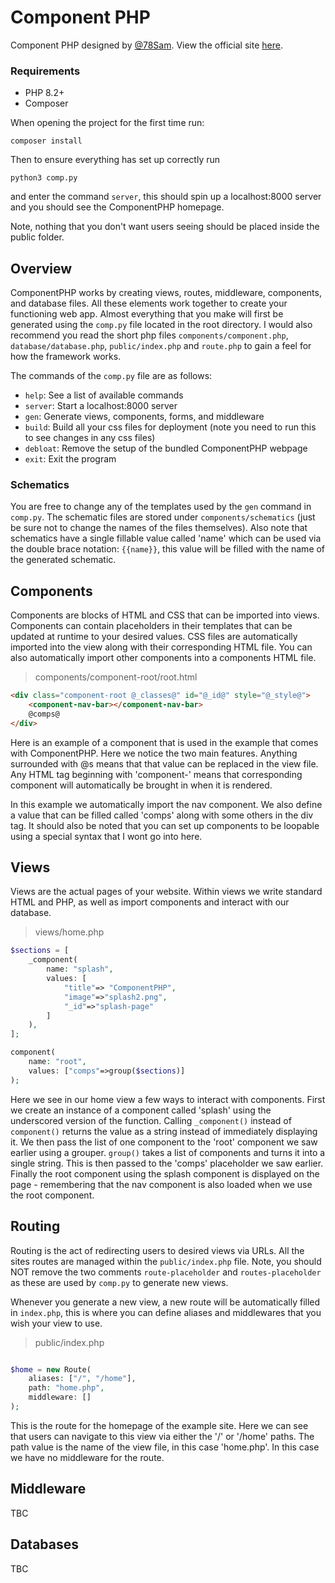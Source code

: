 # Component PHP

Component PHP designed by [@78Sam](https://github.com/78Sam/). View the official site [here](https://component.sam-mccormack.co.uk/).

### Requirements

- PHP 8.2+
- Composer

When opening the project for the first time run:

```
composer install
```

Then to ensure everything has set up correctly run

```
python3 comp.py
```

and enter the command ` server `, this should spin up a localhost:8000 server and you should see the
ComponentPHP homepage.

Note, nothing that you don't want users seeing should be placed inside the public folder.

## Overview

ComponentPHP works by creating views, routes, middleware, components, and database files. All these
elements work together to create your functioning web app. Almost everything that you make will first
be generated using the ` comp.py ` file located in the root directory. I would also recommend you read the
short php files ` components/component.php `, ` database/database.php `, ` public/index.php ` and ` route.php `
to gain a feel for how the framework works.

The commands of the ` comp.py ` file are as follows:
- ` help `: See a list of available commands
- ` server `: Start a localhost:8000 server
- ` gen `: Generate views, components, forms, and middleware
- ` build `: Build all your css files for deployment (note you need to run this to see changes in any css files)
- ` debloat `: Remove the setup of the bundled ComponentPHP webpage
- ` exit `: Exit the program

### Schematics

You are free to change any of the templates used by the ` gen ` command in ` comp.py`. The schematic files are stored under ` components/schematics ` (just be sure not to change the names of the files themselves). Also note that schematics have a single fillable value called 'name' which can be used via the double brace notation: ` {{name}} `, this value will be filled with the name of the generated schematic.

## Components

Components are blocks of HTML and CSS that can be imported into views. Components can contain placeholders in
their templates that can be updated at runtime to your desired values. CSS files are automatically imported into
the view along with their corresponding HTML file. You can also automatically import other components into a
components HTML file.

>components/component-root/root.html
```html
<div class="component-root @_classes@" id="@_id@" style="@_style@">
    <component-nav-bar></component-nav-bar>
    @comps@
</div>
```

Here is an example of a component that is used in the example that comes with ComponentPHP. Here we notice the two
main features. Anything surrounded with @s means that that value can be replaced in the view file. Any HTML tag
beginning with 'component-' means that corresponding component will automatically be brought in when it is rendered.

In this example we automatically import the nav component. We also define a value that can be filled called 'comps' along with some others in the div tag.
It should also be noted that you can set up components to be loopable using a special syntax that I wont go into here.

## Views

Views are the actual pages of your website. Within views we write standard HTML and PHP, as well as import components and interact with our database.

>views/home.php
```php
$sections = [
    _component(
        name: "splash",
        values: [
            "title"=> "ComponentPHP",
            "image"=>"splash2.png",
            "_id"=>"splash-page"
        ]
    ),
];

component(
    name: "root",
    values: ["comps"=>group($sections)]
);
```

Here we see in our home view a few ways to interact with components. First we create an instance of a component called 'splash' using the underscored version of the function. Calling ` _component() ` instead of ` component() ` returns the value as a string instead of immediately displaying it. We then pass the list of one component to the 'root' component we saw earlier using a grouper. ` group() ` takes a list of components and turns it into a single string. This is then passed to the 'comps' placeholder we saw earlier. Finally the root component using the splash component is displayed on the page - remembering that the nav component is also loaded when we use the root component.

## Routing

Routing is the act of redirecting users to desired views via URLs. All the sites routes are managed within the ` public/index.php ` file. Note, you should NOT remove the two comments ` route-placeholder ` and ` routes-placeholder ` as these are used by ` comp.py ` to generate new views.

Whenever you generate a new view, a new route will be automatically filled in ` index.php `, this is where you can define aliases and middlewares that you wish your view to use.

>public/index.php
```php

$home = new Route(
	aliases: ["/", "/home"],
	path: "home.php",
	middleware: []
);

```

This is the route for the homepage of the example site. Here we can see that users can navigate to this view via either the '/' or '/home' paths. The path value is the name of the view file, in this case 'home.php'. In this case we have no middleware for the route.

## Middleware

TBC

## Databases

TBC